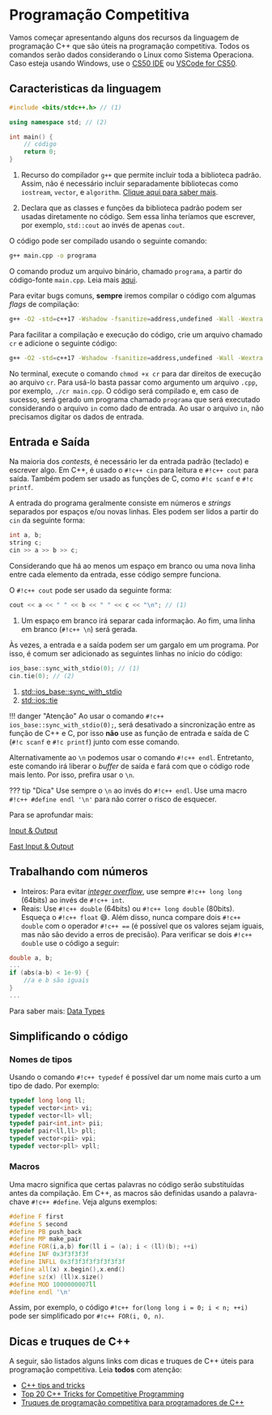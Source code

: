 # Programação Competitiva

Vamos começar apresentando alguns dos recursos da linguagem de programação C++ que são úteis na programação competitiva. Todos os comandos serão dados considerando o Linux como Sistema Operaciona. Caso esteja usando Windows, use o [CS50 IDE](https://ide.cs50.io/) ou [VSCode for CS50](https://code.cs50.io/).

## Caracteristicas da linguagem

``` c++ linenums="1"
#include <bits/stdc++.h> // (1)

using namespace std; // (2)

int main() {
    // código
    return 0;
}
```

1. Recurso do compilador `g++` que permite incluir toda a biblioteca padrão. Assim, não é necessário incluir separadamente bibliotecas como `iostream`, `vector`, e `algorithm`. [Clique aqui para saber mais](https://gcc.gnu.org/onlinedocs/gcc-9.4.0/libstdc++/api/a00719_source.html).

2. Declara que as classes e funções da biblioteca padrão podem
ser usadas diretamente no código. Sem essa linha teríamos que escrever, por exemplo, `std::cout` ao invés de apenas `cout`.

O código pode ser compilado usando o seguinte comando:

```bash
g++ main.cpp -o programa
```

O comando produz um arquivo binário, chamado `programa`, a partir do código-fonte `main.cpp`. Leia mais [aqui](https://usaco.guide/general/cpp-command?lang=cpp).

Para evitar bugs comuns, **sempre** iremos compilar o código com algumas *flags* de compilação:

```bash
g++ -O2 -std=c++17 -Wshadow -fsanitize=address,undefined -Wall -Wextra -Wno-sign-compare -Wno-unused-parameter -Wno-unused-variable -Wno-unused-but-set-variable main.cpp -o programa
```

Para facilitar a compilação e execução do código, crie um arquivo chamado `cr` e adicione o seguinte código:

```bash
g++ -O2 -std=c++17 -Wshadow -fsanitize=address,undefined -Wall -Wextra -Wno-sign-compare -Wno-unused-parameter -Wno-unused-variable -Wno-unused-but-set-variable $1 -o programa && time ./programa < in 
```

No terminal, execute o comando `chmod +x cr` para dar direitos de execução ao arquivo `cr`. Para usá-lo basta passar como argumento um arquivo `.cpp`, por exemplo, `./cr main.cpp`. O código será compilado e, em caso de sucesso, será gerado um programa chamado `programa` que será executado considerando o arquivo `in` como dado de entrada. Ao usar o arquivo `in`, não precisamos digitar os dados de entrada.

## Entrada e Saída

Na maioria dos *contests*, é necessário ler da entrada padrão (teclado) e escrever algo. Em C++, é usado o `#!c++ cin` para leitura e `#!c++ cout` para saída. Também podem ser usado as funções de C, como `#!c scanf` e `#!c printf`.

A entrada do programa geralmente consiste em números e *strings* separados por espaços e/ou novas linhas. Eles podem ser lidos a partir do `cin` da seguinte forma:

``` c++ linenums="1"
int a, b;
string c;
cin >> a >> b >> c;
```

Considerando que há ao menos um espaço em branco ou uma nova linha entre cada elemento da entrada, esse código sempre funciona.

O `#!c++ cout` pode ser usado da seguinte forma:

``` c++ linenums="1"
cout << a << " " << b << " " << c << "\n"; // (1)
```

1. Um espaço em branco irá separar cada informação. Ao fim, uma linha em branco (`#!c++ \n`) será gerada.

Às vezes, a entrada e a saída podem ser um gargalo em um programa. Por isso, é comum ser adicionado as seguintes linhas no início do código:

``` c++ linenums="1"
ios_base::sync_with_stdio(0); // (1)
cin.tie(0); // (2)
```

1. [std::ios_base::sync_with_stdio](https://en.cppreference.com/w/cpp/io/ios_base/sync_with_stdio)
2. [std::ios::tie](https://en.cppreference.com/w/cpp/io/basic_ios/tie)

!!! danger "Atenção"
    Ao usar o comando `#!c++ ios_base::sync_with_stdio(0);`, será desativado a sincronização entre as função de C++ e C, por isso **não** use as função de entrada e saída de C (`#!c scanf` e `#!c printf`) junto com esse comando.

Alternativamente ao `\n` podemos usar o comando `#!c++ endl`. Entretanto, este comando irá liberar o *buffer* de saída e fará com que o código rode mais lento. Por isso, prefira usar o `\n`.

??? tip "Dica"
    Use sempre o `\n` ao invés do `#!c++ endl`. Use uma macro `#!c++ #define endl '\n'` para não correr o risco de esquecer.

Para se aprofundar mais:

[Input & Output](https://usaco.guide/general/input-output?lang=cpp)

[Fast Input & Output](https://usaco.guide/general/fast-io?lang=cpp)

## Trabalhando com números

* Inteiros: Para evitar [*integer overflow*](https://www.cplusplus.com/articles/DE18T05o/), use sempre `#!c++ long long` (64bits) ao invés de `#!c++ int`.
* Reais: Use `#!c++ double` (64bits) ou `#!c++ long double` (80bits). Esqueça o `#!c++ float` 😅. Além disso, nunca compare dois `#!c++ double` com o operador `#!c++ ==` (é possível que os valores sejam iguais, mas não são devido a erros de precisão). Para verificar se dois `#!c++ double` use o código a seguir:

``` c++ linenums="1"
double a, b;
...
if (abs(a-b) < 1e-9) {
    //a e b são iguais
}
...
```

Para saber mais: [Data Types](https://usaco.guide/general/data-types?lang=cpp)

## Simplificando o código

### Nomes de tipos

Usando o comando `#!c++ typedef` é possível dar um nome mais curto a um tipo de dado. Por exemplo:

``` c++ linenums="1"
typedef long long ll;
typedef vector<int> vi;
typedef vector<ll> vll;
typedef pair<int,int> pii;
typedef pair<ll,ll> pll;
typedef vector<pii> vpi;
typedef vector<pll> vpll;
```

### Macros

Uma macro significa que certas palavras no código serão substituídas antes da compilação. Em C++, as macros são definidas usando a palavra-chave `#!c++ #define`. Veja alguns exemplos:

``` c++ linenums="1"
#define F first
#define S second
#define PB push_back
#define MP make_pair
#define FOR(i,a,b) for(ll i = (a); i < (ll)(b); ++i)
#define INF 0x3f3f3f3f
#define INFLL 0x3f3f3f3f3f3f3f3f
#define all(x) x.begin(),x.end()
#define sz(x) (ll)x.size()
#define MOD 1000000007ll
#define endl '\n'
```

Assim, por exemplo, o código `#!c++ for(long long i = 0; i < n; ++i)` pode ser simplificado por `#!c++ FOR(i, 0, n)`.

## Dicas e truques de C++

A seguir, são listados alguns links com dicas e truques de C++ úteis para programação competitiva. Leia **todos** com atenção:

* [C++ tips and tricks](https://codeforces.com/blog/entry/74684)
* [Top 20 C++ Tricks for Competitive Programming](http://www.codingwithart.com/2020/10/top-20-c-tips-and-tricks-for.html)
* [Truques de programação competitiva para programadores de C++](https://neps.academy/br/blog/truques-de-programacao-competitiva-para-programadores-de-c%2B%2B)
